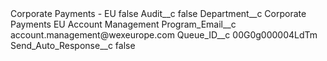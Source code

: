 <?xml version="1.0" encoding="UTF-8"?>
<CustomMetadata xmlns="http://soap.sforce.com/2006/04/metadata" xmlns:xsi="http://www.w3.org/2001/XMLSchema-instance" xmlns:xsd="http://www.w3.org/2001/XMLSchema">
    <label>Corporate Payments - EU</label>
    <protected>false</protected>
    <values>
        <field>Audit__c</field>
        <value xsi:type="xsd:boolean">false</value>
    </values>
    <values>
        <field>Department__c</field>
        <value xsi:type="xsd:string">Corporate Payments EU Account Management</value>
    </values>
    <values>
        <field>Program_Email__c</field>
        <value xsi:type="xsd:string">account.management@wexeurope.com</value>
    </values>
    <values>
        <field>Queue_ID__c</field>
        <value xsi:type="xsd:string">00G0g000004LdTm</value>
    </values>
    <values>
        <field>Send_Auto_Response__c</field>
        <value xsi:type="xsd:boolean">false</value>
    </values>
</CustomMetadata>
